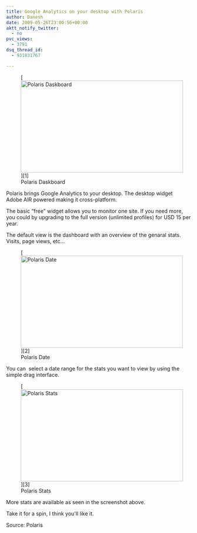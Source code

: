 ```yaml
---
title: Google Analytics on your desktop with Polaris
author: Danesh
date: 2009-05-26T23:00:56+00:00
aktt_notify_twitter:
  - no
pvc_views:
  - 3791
dsq_thread_id:
  - 931831767

---
```

<figure id="attachment_1484" aria-describedby="caption-attachment-1484" style="width: 441px" class="wp-caption alignnone">[<img loading="lazy" class="size-full wp-image-1484" title="polaris" src="/wp-content/uploads/2009/05/polaris.png" alt="Polaris Daskboard" width="441" height="250" />][1]<figcaption id="caption-attachment-1484" class="wp-caption-text">Polaris Daskboard</figcaption></figure>

Polaris brings Google Analytics to your desktop. The desktop widget  Adobe AIR powered making it cross-platform.

The basic &#8220;free&#8221; widget allows you to monitor one site. If you need more, you could by upgrading to the full version (unlimited profiles) for USD 15 per year.

The default view is the dashboard with an overview of the genaral stats. Visits, page views, etc&#8230;

<figure id="attachment_1485" aria-describedby="caption-attachment-1485" style="width: 440px" class="wp-caption alignnone">[<img loading="lazy" class="size-full wp-image-1485" title="polaris-date" src="/wp-content/uploads/2009/05/polaris-date.png" alt="Polaris Date" width="440" height="250" />][2]<figcaption id="caption-attachment-1485" class="wp-caption-text">Polaris Date</figcaption></figure>

You can  select a date range for the stats you want to view by using the simple drag interface.

<figure id="attachment_1486" aria-describedby="caption-attachment-1486" style="width: 441px" class="wp-caption alignnone">[<img loading="lazy" class="size-full wp-image-1486" title="polaris-stats" src="/wp-content/uploads/2009/05/polaris-stats.png" alt="Polaris Stats" width="441" height="250" />][3]<figcaption id="caption-attachment-1486" class="wp-caption-text">Polaris Stats</figcaption></figure>

More stats are available as seen in the screenshot above.

Take it for a spin, I think you'll like it.

Source: Polaris

 [1]: /wp-content/uploads/2009/05/polaris.png
 [2]: /wp-content/uploads/2009/05/polaris-date.png
 [3]: /wp-content/uploads/2009/05/polaris-stats.png